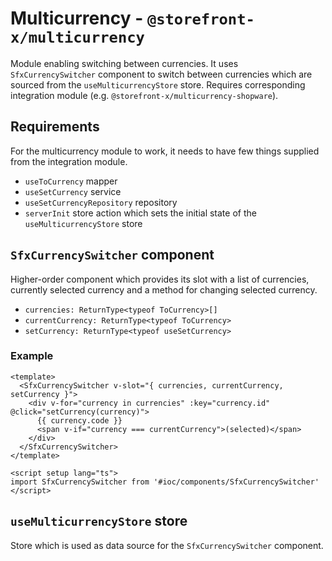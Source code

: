 # Multicurrency - `@storefront-x/multicurrency`

Module enabling switching between currencies. It uses `SfxCurrencySwitcher` component to switch between currencies which are sourced from the `useMulticurrencyStore` store. Requires corresponding integration module (e.g. `@storefront-x/multicurrency-shopware`).

## Requirements

For the multicurrency module to work, it needs to have few things supplied from the integration module.

- `useToCurrency` mapper
- `useSetCurrency` service
- `useSetCurrencyRepository` repository
- `serverInit` store action which sets the initial state of the `useMulticurrencyStore` store

## `SfxCurrencySwitcher` component

Higher-order component which provides its slot with a list of currencies, currently selected currency and a method for changing selected currency.

- `currencies: ReturnType<typeof ToCurrency>[]`
- `currentCurrency: ReturnType<typeof ToCurrency>`
- `setCurrency: ReturnType<typeof useSetCurrency>`

### Example

```vue
<template>
  <SfxCurrencySwitcher v-slot="{ currencies, currentCurrency, setCurrency }">
    <div v-for="currency in currencies" :key="currency.id" @click="setCurrency(currency)">
      {{ currency.code }}
      <span v-if="currency === currentCurrency">(selected)</span>
    </div>
  </SfxCurrencySwitcher>
</template>

<script setup lang="ts">
import SfxCurrencySwitcher from '#ioc/components/SfxCurrencySwitcher'
</script>
```

## `useMulticurrencyStore` store

Store which is used as data source for the `SfxCurrencySwitcher` component.
